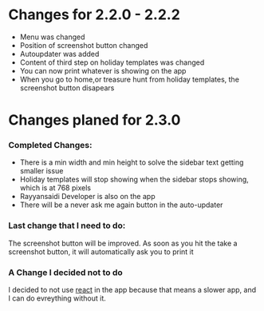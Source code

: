 # Changes for 2.2.0 - 2.2.2

- Menu was changed
- Position of screenshot button changed
- Autoupdater was added
- Content of third step on holiday templates was changed
- You can now print whatever is showing on the app
- When you go to home,or treasure hunt from holiday templates, the screenshot button disapears

# Changes planed for 2.3.0

### Completed Changes:

- There is a min width and min height to solve the sidebar text getting smaller issue
- Holiday templates will stop showing when the sidebar stops showing, which is at 768 pixels
- Rayyansaidi Developer is also on the app
- There will be a never ask me again button in the auto-updater

### Last change that I need to do:

The screenshot button will be improved. As soon as you hit the take a screenshot button, it will automatically ask you to print it

### A Change I decided not to do

I decided to not use [react](https://reactjs.com/) in the app because that means a slower app, and I can do evreything without it.
